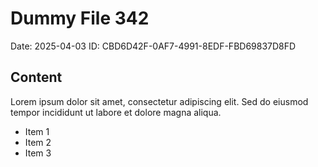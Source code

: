 # Dummy File 342

Date: 2025-04-03
ID: CBD6D42F-0AF7-4991-8EDF-FBD69837D8FD

## Content

Lorem ipsum dolor sit amet, consectetur adipiscing elit.
Sed do eiusmod tempor incididunt ut labore et dolore magna aliqua.

* Item 1
* Item 2
* Item 3

